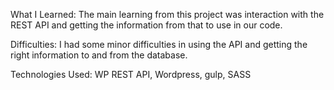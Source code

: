 What I Learned:
The main learning from this project was interaction with the REST API and getting the information from that to use in our code.

Difficulties:
I had some minor difficulties in using the API and getting the right information to and from the database.

Technologies Used:
WP REST API,
Wordpress,
gulp,
SASS